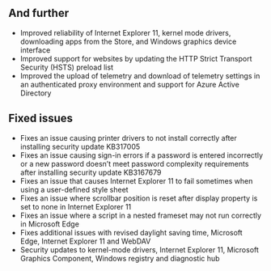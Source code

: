 ## And further
- Improved reliability of Internet Explorer 11, kernel mode drivers, downloading apps from the Store, and Windows graphics device interface
- Improved support for websites by updating the HTTP Strict Transport Security (HSTS) preload list
- Improved the upload of telemetry and download of telemetry settings in an authenticated proxy environment and support for Azure Active Directory

## Fixed issues
- Fixes an issue causing printer drivers to not install correctly after installing security update KB317005
- Fixes an issue causing sign-in errors if a password is entered incorrectly or a new password doesn’t meet password complexity requirements after installing security update KB3167679
- Fixes an issue that causes Internet Explorer 11 to fail sometimes when using a user-defined style sheet
- Fixes an issue where scrollbar position is reset after display property is set to none in Internet Explorer 11
- Fixes an issue where a script in a nested frameset may not run correctly in Microsoft Edge
- Fixes additional issues with revised daylight saving time, Microsoft Edge, Internet Explorer 11 and WebDAV
- Security updates to kernel-mode drivers, Internet Explorer 11, Microsoft Graphics Component, Windows registry and diagnostic hub